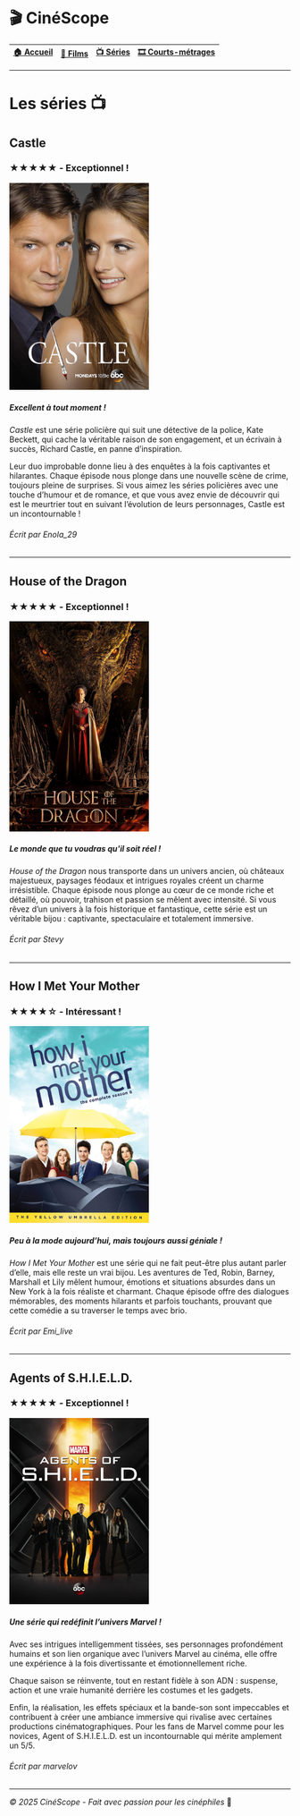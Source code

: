 # 🎬 CinéScope
| [🏠 Accueil](index.md) | [🎥 Films](film.md) | [📺 Séries](serie.md) | [🎞️ Courts-métrages](court-metrage.md) |
|:---:|:---:|:---:|:---:|
---

# Les séries 📺

## Castle 
### ★★★★★ - Exceptionnel !
<img src="images/castle.jpg" alt="Castle" width="250px">

##### Excellent à tout moment !
*Castle* est une série policière qui suit une détective de la police, Kate Beckett, qui cache la véritable raison de son engagement, et un écrivain à succès, Richard Castle, en panne d’inspiration.

Leur duo improbable donne lieu à des enquêtes à la fois captivantes et hilarantes. Chaque épisode nous plonge dans une nouvelle scène de crime, toujours pleine de surprises. Si vous aimez les séries policières avec une touche d’humour et de romance, et que vous avez envie de découvrir qui est le meurtrier tout en suivant l’évolution de leurs personnages, Castle est un incontournable !

###### Écrit par Enola_29
---

## House of the Dragon
### ★★★★★ - Exceptionnel !
<img src="images/HoD.jpg" alt="Castle" width="250px">

##### Le monde que tu voudras qu'il soit réel !
*House of the Dragon* nous transporte dans un univers ancien, où châteaux majestueux, paysages féodaux et intrigues royales créent un charme irrésistible. Chaque épisode nous plonge au cœur de ce monde riche et détaillé, où pouvoir, trahison et passion se mêlent avec intensité. Si vous rêvez d’un univers à la fois historique et fantastique, cette série est un véritable bijou : captivante, spectaculaire et totalement immersive.

###### Écrit par Stevy
---

## How I Met Your Mother 
### ★★★★☆ - Intéressant !
<img src="images/himym.jpg" alt="Castle" width="250px">

##### Peu à la mode aujourd’hui, mais toujours aussi géniale !
*How I Met Your Mother* est une série qui ne fait peut-être plus autant parler d’elle, mais elle reste un vrai bijou. Les aventures de Ted, Robin, Barney, Marshall et Lily mêlent humour, émotions et situations absurdes dans un New York à la fois réaliste et charmant. Chaque épisode offre des dialogues mémorables, des moments hilarants et parfois touchants, prouvant que cette comédie a su traverser le temps avec brio.

###### Écrit par Emi_live
---

## Agents of S.H.I.E.L.D.
### ★★★★★ - Exceptionnel !
<img src="images/shield.webp" alt="Castle" width="250px">

##### Une série qui redéfinit l’univers Marvel !
Avec ses intrigues intelligemment tissées, ses personnages profondément humains et son lien organique avec l’univers Marvel au cinéma, elle offre une expérience à la fois divertissante et émotionnellement riche.

Chaque saison se réinvente, tout en restant fidèle à son ADN : suspense, action et une vraie humanité derrière les costumes et les gadgets.

Enfin, la réalisation, les effets spéciaux et la bande-son sont impeccables et contribuent à créer une ambiance immersive qui rivalise avec certaines productions cinématographiques. Pour les fans de Marvel comme pour les novices, Agent of S.H.I.E.L.D. est un incontournable qui mérite amplement un 5/5.

###### Écrit par marvelov 

---
*© 2025 CinéScope - Fait avec passion pour les cinéphiles* 🍿
